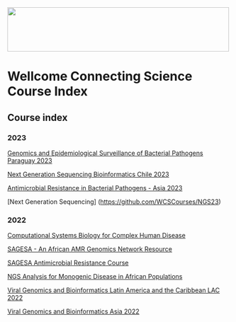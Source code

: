 <img src="https://coursesandconferences.wellcomeconnectingscience.org/wp-content/themes/wcc_courses_and_conferences/dist/assets/svg/logo.svg" width="500" height="100">

# Wellcome Connecting Science Course Index

## Course index

### 2023

[Genomics and Epidemiological Surveillance of Bacterial Pathogens Paraguay 2023](https://github.com/WCSCourses/GenEpiLAC2023)

[Next Generation Sequencing Bioinformatics Chile 2023](https://github.com/WCSCourses/NGS_Bio_Chile_23)

[Antimicrobial Resistance in Bacterial Pathogens - Asia 2023](https://github.com/WCSCourses/AMR-Asia-23)

[Next Generation Sequencing] (https://github.com/WCSCourses/NGS23)

### 2022

[Computational Systems Biology for Complex Human Disease ](https://github.com/WCSCourses/CompSysBio2022)

[SAGESA - An African AMR Genomics Network Resource](https://github.com/WCSCourses/SAGESA-AMR-Genomics-Network)

[SAGESA Antimicrobial Resistance Course](https://github.com/WCSCourses/AMR-Bio-Africa-2022)

[NGS Analysis for Monogenic Disease in African Populations](https://github.com/WCSCourses/Monogenic_Disease_AfSHG_2022)

[Viral Genomics and Bioinformatics Latin America and the Caribbean LAC 2022](https://github.com/WCSCourses/ViralBioinfLAC2022)

[Viral Genomics and Bioinformatics Asia 2022](https://github.com/WCSCourses/ViralBioinfAsia2022)

[SARS-CoV-2 Bioinformatics for Beginners Course](https://github.com/WCSCourses/SARS-COV-2_B4B)

[Working with Protozoan Parasite Database Resources 2022 (Africa)](https://github.com/WCSCourses/Protozoan_Parasite_Database_Resources_2022)

[Cancer Genome Analysis - Africa](https://github.com/WCSCourses/cancer_genome_analysis_africa)

[Human Genomic Epidemiology - Asia](https://github.com/WCSCourses/HumanGenEpi)

[Next Generation Sequencing Bioinformatics Africa](https://github.com/WCSCourses/NGS_Bio_Africa)

[Working with Pathogen Genomes Latin America 2022](https://github.com/WCSCourses/WWPG_2022)

[Helminth Bioinformatics Asia 2021](https://github.com/WCSCourses/Helminths_2021)

